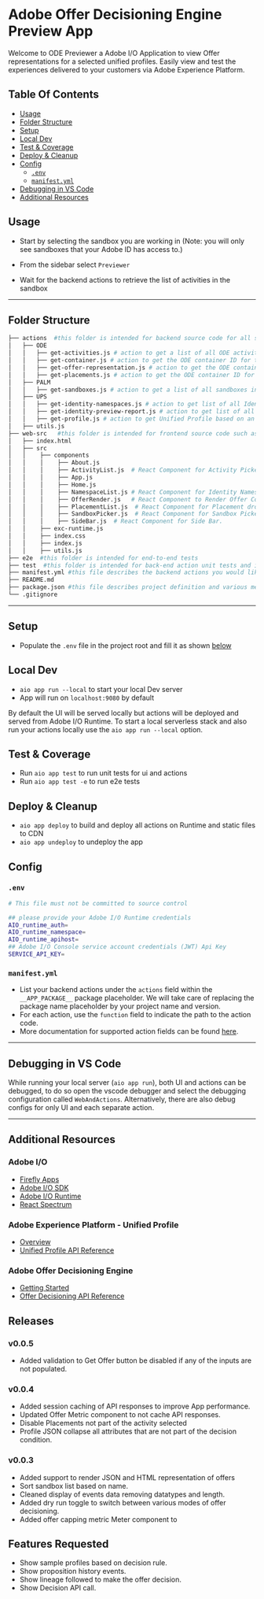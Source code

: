 # Adobe Offer Decisioning Engine Preview App

Welcome to ODE Previewer a Adobe I/O Application to view Offer representations for a selected unified profiles. Easily view and test the experiences delivered to your customers via Adobe Experience Platform.

## Table Of Contents
- [Usage](#usage)
- [Folder Structure](#folder-structure)
- [Setup](#setup)
- [Local Dev](#local-dev)
- [Test & Coverage](#test---coverage)
- [Deploy & Cleanup](#deploy---cleanup)
- [Config](#config)
  * [`.env`](#-env-)
  * [`manifest.yml`](#-manifestyml-)
- [Debugging in VS Code](#debugging-in-vs-code)
- [Additional Resources](#additional-resources)

## Usage

- Start by selecting the sandbox you are working in  (Note: you will only see sandboxes that your Adobe ID has access to.)

- From the sidebar select `Previewer`

- Wait for the backend actions to retrieve  the list of activities in the sandbox
---

## Folder Structure

```bash
├── actions  #this folder is intended for backend source code for all serverless actions
│   ├── ODE
│   │   ├── get-activities.js # action to get a list of all ODE activities in the AEP instance
│   │   ├── get-container.js # action to get the ODE container ID for the sandbox selected.
│   │   ├── get-offer-representation.js # action to get the ODE container ID for the sandbox selected.
│   │   ├── get-placements.js # action to get the ODE container ID for the sandbox selected.
│   ├── PALM
│   │   ├── get-sandboxes.js # action to get a list of all sandboxes in the AEP instance
│   ├── UPS
│   │   ├── get-identity-namespaces.js # action to get list of all Identity Namespaces.
│   │   ├── get-identity-preview-report.js # action to get list of all populated Identity Namespaces.
│   │   ├── get-profile.js # action to get Unified Profile based on an entity value lookup.
│   ├── utils.js
├── web-src   #this folder is intended for frontend source code such as html templates, react components, JS, CSS
│   ├── index.html
│   ├── src
│   │    ├── components
│   │    │    ├── About.js
│   │    │    ├── ActivityList.js  # React Component for Activity Picker.
│   │    │    ├── App.js
│   │    │    ├── Home.js
│   │    │    ├── NamespaceList.js # React Component for Identity Namespace drop down.
│   │    │    ├── OfferRender.js   # React Component to Render Offer Content.
│   │    │    ├── PlacementList.js  # React Component for Placement drop down.
│   │    │    ├── SandboxPicker.js  # React Component for Sandbox Picker Ribbon.
│   │    │    ├── SideBar.js  # React Component for Side Bar.
│   │    ├── exc-runtime.js
│   │    ├── index.css
│   │    ├── index.js
│   │    ├── utils.js
├── e2e  #this folder is intended for end-to-end tests
├── test  #this folder is intended for back-end action unit tests and integration tests
├── manifest.yml #this file describes the backend actions you would like to deploy or to redeploy
├── README.md
├── package.json #this file describes project definition and various metadata relevant to the project.
└── .gitignore
```
---
## Setup

- Populate the `.env` file in the project root and fill it as shown [below](#env)

## Local Dev

- `aio app run --local` to start your local Dev server
- App will run on `localhost:9080` by default

By default the UI will be served locally but actions will be deployed and served from Adobe I/O Runtime. To start a
local serverless stack and also run your actions locally use the `aio app run --local` option.

## Test & Coverage

- Run `aio app test` to run unit tests for ui and actions
- Run `aio app test -e` to run e2e tests

## Deploy & Cleanup

- `aio app deploy` to build and deploy all actions on Runtime and static files to CDN
- `aio app undeploy` to undeploy the app

## Config

### `.env`

```bash
# This file must not be committed to source control

## please provide your Adobe I/O Runtime credentials
AIO_runtime_auth=
AIO_runtime_namespace=
AIO_runtime_apihost=
## Adobe I/O Console service account credentials (JWT) Api Key
SERVICE_API_KEY=
```

### `manifest.yml`

- List your backend actions under the `actions` field within the `__APP_PACKAGE__`
package placeholder. We will take care of replacing the package name placeholder
by your project name and version.
- For each action, use the `function` field to indicate the path to the action
code.
- More documentation for supported action fields can be found
[here](https://github.com/apache/incubator-openwhisk-wskdeploy/blob/master/specification/html/spec_actions.md#actions).

---
## Debugging in VS Code

While running your local server (`aio app run`), both UI and actions can be debugged, to do so open the vscode debugger
and select the debugging configuration called `WebAndActions`.
Alternatively, there are also debug configs for only UI and each separate action.

---
## Additional Resources

### Adobe I/O
* [Firefly Apps](https://github.com/AdobeDocs/project-firefly/blob/master/README.md#project-firefly-developer-guide)
* [Adobe I/O SDK](https://github.com/adobe/aio-sdk#adobeaio-sdk)
* [Adobe I/O Runtime](https://adobedocs.github.io/adobeio-runtime/)
* [React Spectrum](https://react-spectrum.adobe.com/react-spectrum/index.html)

### Adobe Experience Platform - Unified Profile
* [Overview](https://experienceleague.adobe.com/docs/experience-platform/profile/home.html?lang=en)
* [Unified Profile API Reference](https://experienceleague.adobe.com/docs/experience-platform/profile/home.html?lang=en#api)

### Adobe Offer Decisioning Engine
* [Getting Started](https://experienceleague.adobe.com/docs/offer-decisioning/using/get-started/starting-offer-decisioning.html?lang=en#get-started)
* [Offer Decisioning API Reference](https://experienceleague.adobe.com/docs/offer-decisioning/using/api-reference/getting-started.html?lang=en#api-reference)


## Releases

### v0.0.5
* Added validation to Get Offer button be disabled if any of the inputs are not populated.

### v0.0.4
* Added session caching of API responses to improve App performance. 
* Updated Offer Metric component to not cache API responses.
* Disable Placements not part of the activity selected
* Profile JSON collapse all attributes that are not part of the decision condition.
### v0.0.3
* Added support to render JSON and HTML representation of offers
* Sort sandbox list based on name.
* Cleaned display of events data removing datatypes and length.
* Added dry run toggle to switch between various modes of offer decisioning.
* Added offer capping metric Meter component to 


## Features Requested

* Show sample profiles based on decision rule.
* Show proposition history events.
* Show lineage followed to make the offer decision.
* Show Decision API call.